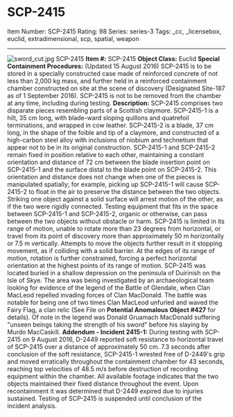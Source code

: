 # SCP-2415
Item Number: SCP-2415
Rating: 98
Series: series-3
Tags: _cc, _licensebox, euclid, extradimensional, scp, spatial, weapon

---

![sword_cut.jpg](https://scp-wiki.wdfiles.com/local--files/scp-2415/sword_cut.jpg)
SCP-2415
**Item #:** SCP-2415
**Object Class:** Euclid
**Special Containment Procedures:** (Updated 15 August 2016) SCP-2415 is to be stored in a specially constructed case made of reinforced concrete of not less than 2,000 kg mass, and further held in a reinforced containment chamber constructed on site at the scene of discovery (Designated Site-187 as of 1 September 2016). SCP-2415 is not to be removed from the chamber at any time, including during testing.
**Description:** SCP-2415 comprises two disparate pieces resembling parts of a Scottish claymore. SCP-2415-1 is a hilt, 35 cm long, with blade-ward sloping quillons and quatrefoil terminations, and wrapped in cow leather. SCP-2415-2 is a blade, 37 cm long, in the shape of the foible and tip of a claymore, and constructed of a high-carbon steel alloy with inclusions of niobium and technetium that appear not to be in its original construction.
SCP-2415-1 and SCP-2415-2 remain fixed in position relative to each other, maintaining a constant orientation and distance of 72 cm between the blade insertion point on SCP-2415-1 and the surface distal to the blade point on SCP-2415-2. This orientation and distance does not change when one of the pieces is manipulated spatially; for example, picking up SCP-2415-1 will cause SCP-2415-2 to float in the air to preserve the distance between the two objects. Striking one object against a solid surface will arrest motion of the other, as if the two were rigidly connected. Testing equipment that fits in the space between SCP-2415-1 and SCP-2415-2, organic or otherwise, can pass between the two objects without obstacle or harm.
SCP-2415 is limited in its range of motion, unable to rotate more than 23 degrees from horizontal, or travel from its point of discovery more than approximately 50 m horizontally or 7.5 m vertically. Attempts to move the objects further result in it stopping movement, as if colliding with a solid barrier. At the edges of its range of motion, rotation is further constrained, forcing a perfect horizontal orientation at the highest points of its range of motion.
SCP-2415 was located buried in a shallow depression on the peninsula of Duirinish on the Isle of Skye. The area was being investigated by an archaeological team looking for evidence of the legend of the Battle of Glendale, when Clan MacLeod repelled invading forces of Clan MacDonald. The battle was notable for being one of two times Clan MacLeod unfurled and waved the Fairy Flag, a clan relic (See File on **Potential Anomalous Object #427** for details). Of note in the legend was Donald Gruamach MacDonald suffering "unseen beings taking the strength of his sword" before his slaying by Murdo MacCaskill.
**Addendum - Incident 2415-1:** During testing with SCP-2415 on 9 August 2016, D-2449 reported soft resistance to horizontal travel of SCP-2415 over a distance of approximately 50 cm. 7.3 seconds after conclusion of the soft resistance, SCP-2415-1 wrested free of D-2449's grip and moved erratically throughout the containment chamber for 43 seconds, reaching top velocities of 48.5 m/s before destruction of recording equipment within the chamber. All available footage indicates that the two objects maintained their fixed distance throughout the event. Upon recontainment it was determined that D-2449 expired due to injuries sustained. Testing of SCP-2415 is suspended until conclusion of the incident analysis.